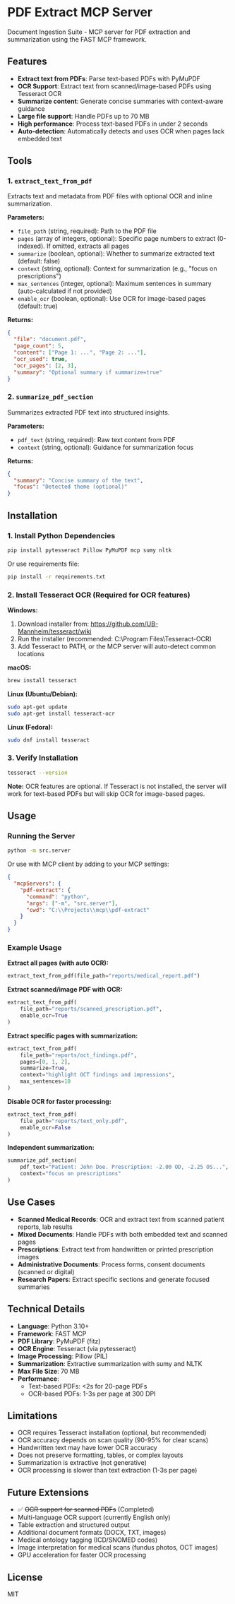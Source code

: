 # PDF Extract MCP Server

Document Ingestion Suite - MCP server for PDF extraction and summarization using the FAST MCP framework.

## Features

- **Extract text from PDFs**: Parse text-based PDFs with PyMuPDF
- **OCR Support**: Extract text from scanned/image-based PDFs using Tesseract OCR
- **Summarize content**: Generate concise summaries with context-aware guidance
- **Large file support**: Handle PDFs up to 70 MB
- **High performance**: Process text-based PDFs in under 2 seconds
- **Auto-detection**: Automatically detects and uses OCR when pages lack embedded text

## Tools

### 1. `extract_text_from_pdf`

Extracts text and metadata from PDF files with optional OCR and inline summarization.

**Parameters:**
- `file_path` (string, required): Path to the PDF file
- `pages` (array of integers, optional): Specific page numbers to extract (0-indexed). If omitted, extracts all pages
- `summarize` (boolean, optional): Whether to summarize extracted text (default: false)
- `context` (string, optional): Context for summarization (e.g., "focus on prescriptions")
- `max_sentences` (integer, optional): Maximum sentences in summary (auto-calculated if not provided)
- `enable_ocr` (boolean, optional): Use OCR for image-based pages (default: true)

**Returns:**
```json
{
  "file": "document.pdf",
  "page_count": 5,
  "content": ["Page 1: ...", "Page 2: ..."],
  "ocr_used": true,
  "ocr_pages": [2, 3],
  "summary": "Optional summary if summarize=true"
}
```

### 2. `summarize_pdf_section`

Summarizes extracted PDF text into structured insights.

**Parameters:**
- `pdf_text` (string, required): Raw text content from PDF
- `context` (string, optional): Guidance for summarization focus

**Returns:**
```json
{
  "summary": "Concise summary of the text",
  "focus": "Detected theme (optional)"
}
```

## Installation

### 1. Install Python Dependencies

```bash
pip install pytesseract Pillow PyMuPDF mcp sumy nltk
```

Or use requirements file:
```bash
pip install -r requirements.txt
```

### 2. Install Tesseract OCR (Required for OCR features)

**Windows:**
1. Download installer from: https://github.com/UB-Mannheim/tesseract/wiki
2. Run the installer (recommended: C:\Program Files\Tesseract-OCR)
3. Add Tesseract to PATH, or the MCP server will auto-detect common locations

**macOS:**
```bash
brew install tesseract
```

**Linux (Ubuntu/Debian):**
```bash
sudo apt-get update
sudo apt-get install tesseract-ocr
```

**Linux (Fedora):**
```bash
sudo dnf install tesseract
```

### 3. Verify Installation

```bash
tesseract --version
```

**Note:** OCR features are optional. If Tesseract is not installed, the server will work for text-based PDFs but will skip OCR for image-based pages.

## Usage

### Running the Server

```bash
python -m src.server
```

Or use with MCP client by adding to your MCP settings:

```json
{
  "mcpServers": {
    "pdf-extract": {
      "command": "python",
      "args": ["-m", "src.server"],
      "cwd": "C:\\Projects\\mcp\\pdf-extract"
    }
  }
}
```

### Example Usage

**Extract all pages (with auto OCR):**
```python
extract_text_from_pdf(file_path="reports/medical_report.pdf")
```

**Extract scanned/image PDF with OCR:**
```python
extract_text_from_pdf(
    file_path="reports/scanned_prescription.pdf",
    enable_ocr=True
)
```

**Extract specific pages with summarization:**
```python
extract_text_from_pdf(
    file_path="reports/oct_findings.pdf",
    pages=[0, 1, 2],
    summarize=True,
    context="highlight OCT findings and impressions",
    max_sentences=10
)
```

**Disable OCR for faster processing:**
```python
extract_text_from_pdf(
    file_path="reports/text_only.pdf",
    enable_ocr=False
)
```

**Independent summarization:**
```python
summarize_pdf_section(
    pdf_text="Patient: John Doe. Prescription: -2.00 OD, -2.25 OS...",
    context="focus on prescriptions"
)
```

## Use Cases

- **Scanned Medical Records**: OCR and extract text from scanned patient reports, lab results
- **Mixed Documents**: Handle PDFs with both embedded text and scanned pages
- **Prescriptions**: Extract text from handwritten or printed prescription images
- **Administrative Documents**: Process forms, consent documents (scanned or digital)
- **Research Papers**: Extract specific sections and generate focused summaries

## Technical Details

- **Language**: Python 3.10+
- **Framework**: FAST MCP
- **PDF Library**: PyMuPDF (fitz)
- **OCR Engine**: Tesseract (via pytesseract)
- **Image Processing**: Pillow (PIL)
- **Summarization**: Extractive summarization with sumy and NLTK
- **Max File Size**: 70 MB
- **Performance**:
  - Text-based PDFs: <2s for 20-page PDFs
  - OCR-based PDFs: 1-3s per page at 300 DPI

## Limitations

- OCR requires Tesseract installation (optional, but recommended)
- OCR accuracy depends on scan quality (90-95% for clear scans)
- Handwritten text may have lower OCR accuracy
- Does not preserve formatting, tables, or complex layouts
- Summarization is extractive (not generative)
- OCR processing is slower than text extraction (1-3s per page)

## Future Extensions

- ✅ ~~OCR support for scanned PDFs~~ (Completed)
- Multi-language OCR support (currently English only)
- Table extraction and structured output
- Additional document formats (DOCX, TXT, images)
- Medical ontology tagging (ICD/SNOMED codes)
- Image interpretation for medical scans (fundus photos, OCT images)
- GPU acceleration for faster OCR processing

## License

MIT
